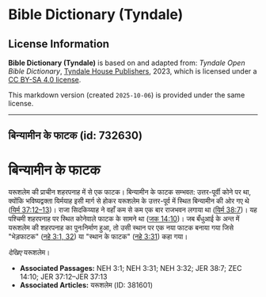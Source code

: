 # Bible Dictionary (Tyndale)

## License Information

**Bible Dictionary (Tyndale)** is based on and adapted from: _Tyndale Open Bible Dictionary_, [Tyndale House Publishers](https://tyndaleopenresources.com/), 2023, which is licensed under a [CC BY-SA 4.0 license](https://creativecommons.org/licenses/by-sa/4.0/legalcode.en).

This markdown version (created `2025-10-06`) is provided under the same license.



--------------------------------

## बिन्यामीन के फाटक (id: 732630)

बिन्यामीन के फाटक
=================

यरूशलेम की प्राचीन शहरपनाह में से एक फाटक। बिन्यामीन के फाटक सम्भवत: उत्तर\-पूर्वी कोने पर था, क्योंकि भविष्यद्वक्ता यिर्मयाह इसी मार्ग से होकर यरूशलेम के उत्तर\-पूर्व में स्थित बिन्यामीन की ओर गए थे ([यिर्म 37:12–13](https://ref.ly/Jer37:12-Jer37:13))। राजा सिदकिय्याह ने वहाँ कम से कम एक बार राजभवन लगाया था ([यिर्म 38:7](https://ref.ly/Jer38:7))। यह पश्चिमी शहरपनाह पर स्थित कोनेवाले फाटक के सामने था ([जक 14:10](https://ref.ly/Zech14:10))। जब बँधुआई के अन्त में यरूशलेम की शहरपनाह का पुनःनिर्माण हुआ, तो उसी स्थान पर एक नया फाटक बनाया गया जिसे "भेड़फाटक" ([नहे 3:1, 32](https://ref.ly/Neh3:1,Neh3:32)) या "स्थान के फाटक" ([नहे 3:31](https://ref.ly/Neh3:31)) कहा गया।

*देखिए* यरूशलेम।

* **Associated Passages:** NEH 3:1; NEH 3:31; NEH 3:32; JER 38:7; ZEC 14:10; JER 37:12–JER 37:13
* **Associated Articles:** यरूशलेम (ID: 381601)

